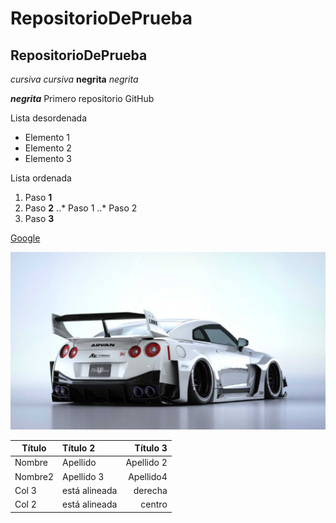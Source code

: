 # RepositorioDePrueba
## RepositorioDePrueba
*cursiva* _cursiva_
**negrita** _negrita_

**_negrita_**
Primero repositorio GitHub

Lista desordenada
+ Elemento 1
+ Elemento 2
+ Elemento 3

Lista ordenada
1. Paso **1**
2. Paso **2**
..* Paso 1
..* Paso 2
3. Paso **3**

[Google](https://www.google.com)

![Gtr](https://github.com/XaviiConde/RepositorioDePrueba/blob/main/nissan_gtr_widebody.jpg "Imagen de Gtr")

| Título | Título 2 | Título 3|
|--------|:-----------|----------:|
| Nombre | Apellido | Apellido 2
| Nombre2| Apellido 3 | Apellido4|
| Col 3 | está alineada| derecha|
| Col 2 | está alineada | centro |
